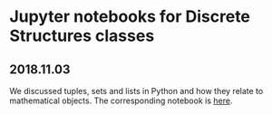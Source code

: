 # Jupyter notebooks for Discrete Structures classes
## 2018.11.03
We discussed tuples, sets and lists in Python and how they relate to mathematical objects. The corresponding notebook is [here](dainiak/distruct-en/blob/master/class-01-basics.ipynb).
